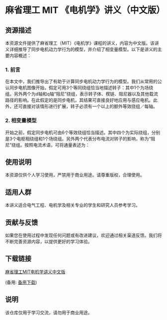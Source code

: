 # 麻省理工 MIT 《电机学》讲义（中文版）

## 资源描述

本资源文件提供了麻省理工（MIT）《电机学》课程的讲义，内容为中文版。该讲义详细推导了同步电机动力学行为的模型，并介绍了相变量模型。以下是讲义的主要内容概述：

### 1. 前言
在本文中，我们推导出了有助于计算同步电机动力学行为的模型。我们从常用的公认同步电机图像开始，假定可用3个等同绕组恰当地描述转子：其中1个为场绕组。另外两个为d轴和q轴“阻尼”绕组，表示转子体、楔链、阻尼器以及其他载流路径的影响。在此假定的是同步电机，其结果可直接良好地应用与感应电机。此外，还可直接对该情形进行扩展，转子必须有一个以上的额外等效绕组／每轴。

### 2. 相变量模型
开始之前，假定同步电机可由6个等效绕组恰当描述。其中四个为实际绕组，分别是3个电枢相绕组和1个场绕组。另外两个代表分布电流对转子的影响，称为“阻尼”绕组。按照电流术语，可将通量表述为：

## 使用说明
本资源仅供个人学习使用，严禁用于商业用途。请尊重版权，合理使用。

## 适用人群
本讲义适合电气工程、电机学及相关专业的学生和研究人员参考学习。

## 贡献与反馈
如果您在使用过程中发现任何问题或有改进建议，欢迎通过相关渠道反馈。我们将不断完善资源内容，以提供更好的学习体验。

## 下载链接
[麻省理工MIT电机学讲义中文版](https://pan.quark.cn/s/e60428e9d1f3) 

(备用: [备用下载](https://pan.baidu.com/s/11ZDJOZzVp5soKfi2FqBQIg?pwd=1234))

## 说明

该仓库仅用于学习交流，请勿用于商业用途。
